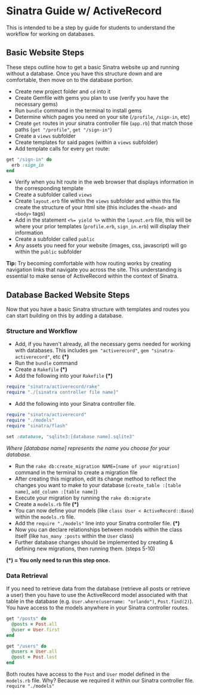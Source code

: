 # Sinatra Guide w/ ActiveRecord

This is intended to be a step by guide for students to understand the
workflow for working on databases.

## Basic Website Steps

These steps outline how to get a basic Sinatra website up and running without a database. Once you have this structure down and are comfortable, then move on to the database portion.

- Create new project folder and `cd` into it
- Create Gemfile with gems you plan to use (verify you have the necessary gems)
- Run `bundle` command in the terminal to install gems
- Determine which pages you need on your site (`/profile`, `/sign-in`, etc)
- Create `get` routes in your sinatra controller file (`app.rb`) that match those paths (`get "/profile"`, `get "/sign-in"`)
- Create a `views` subfolder
- Create templates for said pages (within a `views` subfolder)
- Add template calls for every `get` route:

```ruby
get "/sign-in" do
  erb :sign_in
end
```

- Verify when you hit route in the web browser that displays information in the corresponding template
- Create a subfolder called `views`
- Create `layout.erb` file within the `views` subfolder and within this file create the structure of your html site (this includes the `<head>` and `<body>` tags)
- Add in the statement `<%= yield %>` within the `layout.erb` file, this will be where your prior templates (`profile.erb`, `sign_in.erb`) will display their information
- Create a subfolder called `public`
- Any assets you need for your website (images, css, javascript) will go within the `public` subfolder

__Tip:__ Try becoming comfortable with how routing works by creating navigation links that navigate you across the site. This understanding is essential to make sense of ActiveRecord within the context of Sinatra.

## Database Backed Website Steps

Now that you have a basic Sinatra structure with templates and routes you can start building on this by adding a database.

### Structure and Workflow

- Add, if you haven't already, all the necessary gems needed for working with databases. This includes `gem "activerecord"`, `gem "sinatra-activerecord"`, etc __(*)__
- Run the `bundle` command
- Create a `Rakefile` __(*)__
- Add the following into your `Rakefile` __(*)__

```ruby
require "sinatra/activerecord/rake"
require "./[sinatra controller file name]"
```

- Add the following into your Sinatra controller file.

```ruby
require "sinatra/activerecord"
require "./models"
require "sinatra/flash"

set :database, "sqlite3:[database name].sqlite3"
```

*Where [database name] represents the name you choose for your database.*

- Run the `rake db:create_migration NAME=[name of your migration]` command in the terminal to create a migration file
- After creating this migration, edit its change method to reflect the changes you want to make to your database (`create_table :[table name]`, `add_column :[table name]`)
- Execute your migration by running the `rake db:migrate`
- Create a `models.rb` file __(*)__
- You can now define your models (like `class User < ActiveRecord::Base`) within the `models.rb` file.
- Add the `require "./models"` line into your Sinatra controller file. __(*)__
- Now you can declare relationships between models within the class itself (like `has_many :posts` within the `User` class)
- Further database changes should be implemented by creating & defining new migrations, then running them. (steps 5-10)

__(*) = You only need to run this step once.__

### Data Retrieval

If you need to retrieve data from the database (retrieve all posts or retrieve a user) then you have to use the ActiveRecord model associated with that table in the database (e.g. `User.where(username: "orlando")`, `Post.find(2)`). You have access to the models anywhere in your Sinatra controller routes.

```ruby
get "/posts" do
  @posts = Post.all
  @user = User.first
end

get "/users" do
  @users = User.all
  @post = Post.last
end
```

Both routes have access to the `Post` and `User` model defined in the `models.rb` file. Why? Because we required it within our Sinatra controller file. `require "./models"`
